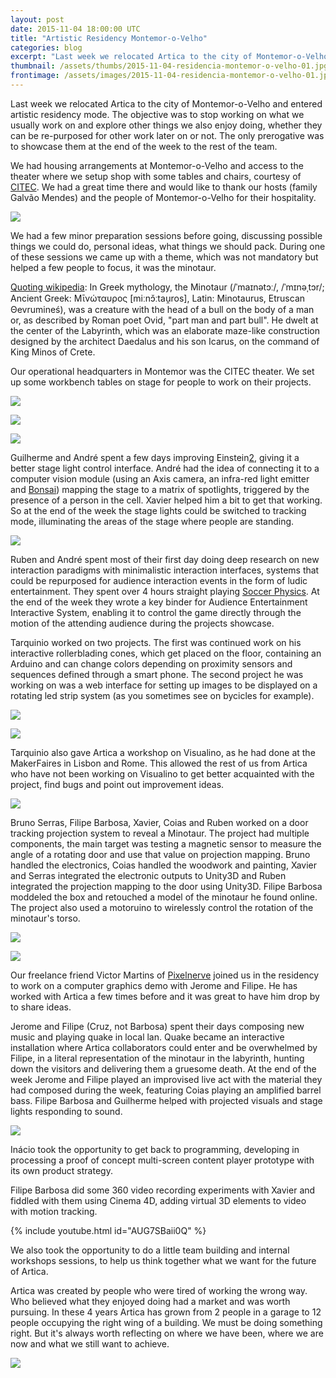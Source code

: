 ```yaml
---
layout: post
date: 2015-11-04 18:00:00 UTC
title: "Artistic Residency Montemor-o-Velho"
categories: blog
excerpt: "Last week we relocated Artica to the city of Montemor-o-Velho and entered artistic residency mode."
thumbnail: /assets/thumbs/2015-11-04-residencia-montemor-o-velho-01.jpg
frontimage: /assets/images/2015-11-04-residencia-montemor-o-velho-01.jpg
---
```


Last week we relocated Artica to the city of Montemor-o-Velho and entered artistic residency mode. The objective was to stop working on what we usually work on and explore other things we also enjoy doing, whether they can be re-purposed for other work later on or not. The only prerogative was to showcase them at the end of the week to the rest of the team.

We had housing arrangements at Montemor-o-Velho and access to the theater where we setup shop with some tables and chairs, courtesy of [CITEC][5]. We had a great time there and would like to thank our hosts (family Galvão Mendes) and the people of Montemor-o-Velho for their hospitality.

![](/assets/images/2015-11-04-residencia-montemor-o-velho-04.jpg)

We had a few minor preparation sessions before going, discussing possible things we could do, personal ideas, what things we should pack. During one of these sessions we came up with a theme, which was not mandatory but helped a few people to focus, it was the minotaur.

[Quoting wikipedia][1]: In Greek mythology, the Minotaur (/ˈmaɪnətɔː/, /ˈmɪnəˌtɔr/; Ancient Greek: Μῑνώταυρος [miːnɔ̌ːtau̯ros], Latin: Minotaurus, Etruscan Θevrumineś), was a creature with the head of a bull on the body of a man or, as described by Roman poet Ovid, "part man and part bull". He dwelt at the center of the Labyrinth, which was an elaborate maze-like construction designed by the architect Daedalus and his son Icarus, on the command of King Minos of Crete.

Our operational headquarters in Montemor was the CITEC theater. We set up some workbench tables on stage for people to work on their projects.

![](/assets/images/2015-11-04-residencia-montemor-o-velho-13.jpg)

![](/assets/images/2015-11-04-residencia-montemor-o-velho-05.jpg)

![](/assets/images/2015-11-04-residencia-montemor-o-velho-12.jpg)

Guilherme and André spent a few days improving Einstein[2], giving it a better stage light control interface. André had the idea of connecting it to a computer vision module (using an Axis camera, an infra-red light emitter and [Bonsai][3]) mapping the stage to a matrix of spotlights, triggered by the presence of a person in the cell. Xavier helped him a bit to get that working. So at the end of the week the stage lights could be switched to tracking mode, illuminating the areas of the stage where people are standing.

![](/assets/images/2015-11-04-residencia-montemor-o-velho-14.jpg)

Ruben and André spent most of their first day doing deep research on new interaction paradigms with minimalistic interaction interfaces, systems that could be repurposed for audience interaction events in the form of ludic entertainment. They spent over 4 hours straight playing [Soccer Physics][4]. At the end of the week they wrote a key binder for Audience Entertainment Interactive System, enabling it to control the game directly through the motion of the attending audience during the projects showcase.

Tarquinio worked on two projects. The first was continued work on his interactive rollerblading cones, which get placed on the floor, containing an Arduino and can change colors depending on proximity sensors and sequences defined through a smart phone. The second project he was working on was a web interface for setting up images to be displayed on a rotating led strip system (as you sometimes see on bycicles for example).

![](/assets/images/2015-11-04-residencia-montemor-o-velho-02.png)

![](/assets/images/2015-11-04-residencia-montemor-o-velho-03.jpg)

Tarquinio also gave Artica a workshop on Visualino, as he had done at the MakerFaires in Lisbon and Rome. This allowed the rest of us from Artica who have not been working on Visualino to get better acquainted with the project, find bugs and point out improvement ideas.

![](/assets/images/2015-11-04-residencia-montemor-o-velho-06.jpg)

Bruno Serras, Filipe Barbosa, Xavier, Coias and Ruben worked on a door tracking projection system to reveal a Minotaur. The project had multiple components, the main target was testing a magnetic sensor to measure the angle of a rotating door and use that value on projection mapping. Bruno handled the electronics, Coias handled the woodwork and painting, Xavier and Serras integrated the electronic outputs to Unity3D and Ruben integrated the projection mapping to the door using Unity3D. Filipe Barbosa moddeled the box and retouched a model of the minotaur he found online. The project also used a motoruino to wirelessly control the rotation of the minotaur's torso.

![](/assets/images/2015-11-04-residencia-montemor-o-velho-07.jpg)

![](/assets/images/2015-11-04-residencia-montemor-o-velho-10.jpg)

Our freelance friend Victor Martins of [Pixelnerve][6] joined us in the residency to work on a computer graphics demo with Jerome and Filipe. He has worked with Artica a few times before and it was great to have him drop by to share ideas.

Jerome and Filipe (Cruz, not Barbosa) spent their days composing new music and playing quake in local lan. Quake became an interactive installation where Artica collaborators could enter and be overwhelmed by Filipe, in a literal representation of the minotaur in the labyrinth, hunting down the visitors and delivering them a gruesome death. At the end of the week Jerome and Filipe played an improvised live act with the material they had composed during the week, featuring Coias playing an amplified barrel bass. Filipe Barbosa and Guilherme helped with projected visuals and stage lights responding to sound.

![](/assets/images/2015-11-04-residencia-montemor-o-velho-11.jpg)

Inácio took the opportunity to get back to programming, developing in processing a proof of concept multi-screen content player prototype with its own product strategy.

Filipe Barbosa did some 360 video recording experiments with Xavier and fiddled with them using Cinema 4D, adding virtual 3D elements to video with motion tracking.

{% include youtube.html id="AUG7SBaii0Q" %}

We also took the opportunity to do a little team building and internal workshops sessions, to help us think together what we want for the future of Artica.

Artica was created by people who were tired of working the wrong way. Who believed what they enjoyed doing had a market and was worth pursuing. In these 4 years Artica has grown from 2 people in a garage to 12 people occupying the right wing of a building. We must be doing something right. But it's always worth reflecting on where we have been, where we are now and what we still want to achieve.

![](/assets/images/2015-11-04-residencia-montemor-o-velho-01.jpg)

[1]: https://en.wikipedia.org/wiki/Minotaur
[2]: http://artica.cc/einstein/
[3]: https://bitbucket.org/horizongir/bonsai
[4]: http://www.kongregate.com/games/oivoi/soccer-physics
[5]: https://www.facebook.com/citec.montemorvelho
[6]: http://pixelnerve.com/